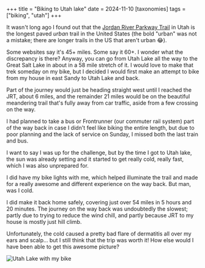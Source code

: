 +++
title = "Biking to Utah lake"
date = 2024-11-10
[taxonomies]
tags = ["biking", "utah"]
+++

It wasn't long ago I found out that the [Jordan River Parkway Trail](https://www.slc.gov/parks/parks-division/jordan-river-parkway-trail/) in Utah is the longest paved _urban_ trail in the United States (the bold "urban" was not a mistake; there are longer trails in the US that aren't urban 😂).

Some websites say it's 45+ miles. Some say it 60+. I wonder what the discrepancy is there? Anyway, you can go from Utah Lake all the way to the Great Salt Lake in about in a 58 mile stretch of it. I would love to make that trek someday on my bike, but I decided I would first make an attempt to bike from my house in east Sandy to Utah Lake and back.

Part of the journey would just be heading straight west until I reached the JRT, about 6 miles, and the remainder 21 miles would be on the beautiful meandering trail that's fully away from car traffic, aside from a few crossing on the way.

I had planned to take a bus or Frontrunner (our commuter rail system) part of the way back in case I didn't feel like biking the entire length, but due to poor planning and the lack of service on Sunday, I missed both the last train and bus.

I want to say I was up for the challenge, but by the time I got to Utah lake, the sun was already setting and it started to get really cold, really fast, which I was also unprepared for.

I did have my bike lights with me, which helped illuminate the trail and made for a really awesome and different experience on the way back. But man, was I cold.

I did make it back home safely, covering just over 54 miles in 5 hours and 20 minutes. The journey on the way back was undoubtedly the slowest; partly due to trying to reduce the wind chill, and partly because JRT to my house is mostly just hill climb.

Unfortunately, the cold caused a pretty bad flare of dermatitis all over my ears and scalp... but I still think that the trip was worth it! How else would I have been able to get this awesome picture?

![Utah Lake with my bike](/images/biking_utah_lake/utah_lake.webp)
